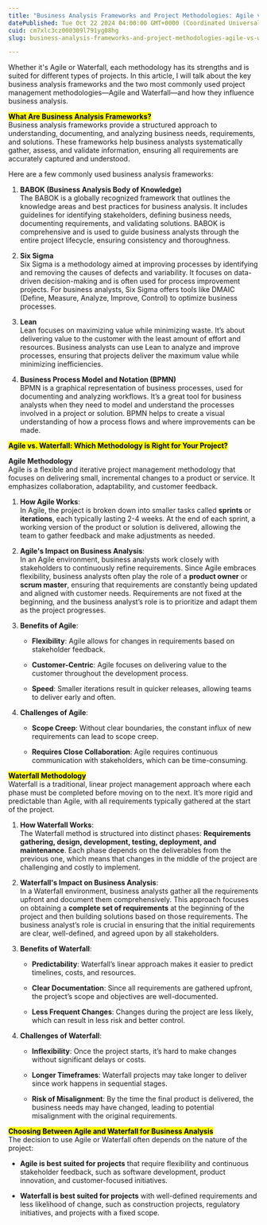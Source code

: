 ```yaml
---
title: "Business Analysis Frameworks and Project Methodologies: Agile vs. Waterfall"
datePublished: Tue Oct 22 2024 04:00:00 GMT+0000 (Coordinated Universal Time)
cuid: cm7xlc3cz000309l791yg08hg
slug: business-analysis-frameworks-and-project-methodologies-agile-vs-waterfall

---
```


Whether it's Agile or Waterfall, each methodology has its strengths and is suited for different types of projects. In this article, I will talk about the key business analysis frameworks and the two most commonly used project management methodologies—Agile and Waterfall—and how they influence business analysis.

**<mark>What Are Business Analysis Frameworks?</mark>**  
Business analysis frameworks provide a structured approach to understanding, documenting, and analyzing business needs, requirements, and solutions. These frameworks help business analysts systematically gather, assess, and validate information, ensuring all requirements are accurately captured and understood.

Here are a few commonly used business analysis frameworks:

1. **BABOK (Business Analysis Body of Knowledge)**  
    The BABOK is a globally recognized framework that outlines the knowledge areas and best practices for business analysis. It includes guidelines for identifying stakeholders, defining business needs, documenting requirements, and validating solutions. BABOK is comprehensive and is used to guide business analysts through the entire project lifecycle, ensuring consistency and thoroughness.
    
2. **Six Sigma**  
    Six Sigma is a methodology aimed at improving processes by identifying and removing the causes of defects and variability. It focuses on data-driven decision-making and is often used for process improvement projects. For business analysts, Six Sigma offers tools like DMAIC (Define, Measure, Analyze, Improve, Control) to optimize business processes.
    
3. **Lean**  
    Lean focuses on maximizing value while minimizing waste. It’s about delivering value to the customer with the least amount of effort and resources. Business analysts can use Lean to analyze and improve processes, ensuring that projects deliver the maximum value while minimizing inefficiencies.
    
4. **Business Process Model and Notation (BPMN)**  
    BPMN is a graphical representation of business processes, used for documenting and analyzing workflows. It’s a great tool for business analysts when they need to model and understand the processes involved in a project or solution. BPMN helps to create a visual understanding of how a process flows and where improvements can be made.
    

**<mark>Agile vs. Waterfall: Which Methodology is Right for Your Project?</mark>**

**Agile Methodology**  
Agile is a flexible and iterative project management methodology that focuses on delivering small, incremental changes to a product or service. It emphasizes collaboration, adaptability, and customer feedback.

1. **How Agile Works**:  
    In Agile, the project is broken down into smaller tasks called **sprints** or **iterations**, each typically lasting 2-4 weeks. At the end of each sprint, a working version of the product or solution is delivered, allowing the team to gather feedback and make adjustments as needed.
    
2. **Agile's Impact on Business Analysis**:  
    In an Agile environment, business analysts work closely with stakeholders to continuously refine requirements. Since Agile embraces flexibility, business analysts often play the role of a **product owner** or **scrum master**, ensuring that requirements are constantly being updated and aligned with customer needs. Requirements are not fixed at the beginning, and the business analyst’s role is to prioritize and adapt them as the project progresses.
    
3. **Benefits of Agile**:
    
    * **Flexibility**: Agile allows for changes in requirements based on stakeholder feedback.
        
    * **Customer-Centric**: Agile focuses on delivering value to the customer throughout the development process.
        
    * **Speed**: Smaller iterations result in quicker releases, allowing teams to deliver early and often.
        
4. **Challenges of Agile**:
    
    * **Scope Creep**: Without clear boundaries, the constant influx of new requirements can lead to scope creep.
        
    * **Requires Close Collaboration**: Agile requires continuous communication with stakeholders, which can be time-consuming.
        

**<mark>Waterfall Methodology</mark>**  
Waterfall is a traditional, linear project management approach where each phase must be completed before moving on to the next. It’s more rigid and predictable than Agile, with all requirements typically gathered at the start of the project.

1. **How Waterfall Works**:  
    The Waterfall method is structured into distinct phases: **Requirements gathering, design, development, testing, deployment, and maintenance**. Each phase depends on the deliverables from the previous one, which means that changes in the middle of the project are challenging and costly to implement.
    
2. **Waterfall's Impact on Business Analysis**:  
    In a Waterfall environment, business analysts gather all the requirements upfront and document them comprehensively. This approach focuses on obtaining a **complete set of requirements** at the beginning of the project and then building solutions based on those requirements. The business analyst’s role is crucial in ensuring that the initial requirements are clear, well-defined, and agreed upon by all stakeholders.
    
3. **Benefits of Waterfall**:
    
    * **Predictability**: Waterfall’s linear approach makes it easier to predict timelines, costs, and resources.
        
    * **Clear Documentation**: Since all requirements are gathered upfront, the project’s scope and objectives are well-documented.
        
    * **Less Frequent Changes**: Changes during the project are less likely, which can result in less risk and better control.
        
4. **Challenges of Waterfall**:
    
    * **Inflexibility**: Once the project starts, it’s hard to make changes without significant delays or costs.
        
    * **Longer Timeframes**: Waterfall projects may take longer to deliver since work happens in sequential stages.
        
    * **Risk of Misalignment**: By the time the final product is delivered, the business needs may have changed, leading to potential misalignment with the original requirements.
        

**<mark>Choosing Between Agile and Waterfall for Business Analysis</mark>**  
The decision to use Agile or Waterfall often depends on the nature of the project:

* **Agile is best suited for projects** that require flexibility and continuous stakeholder feedback, such as software development, product innovation, and customer-focused initiatives.
    
* **Waterfall is best suited for projects** with well-defined requirements and less likelihood of change, such as construction projects, regulatory initiatives, and projects with a fixed scope.
